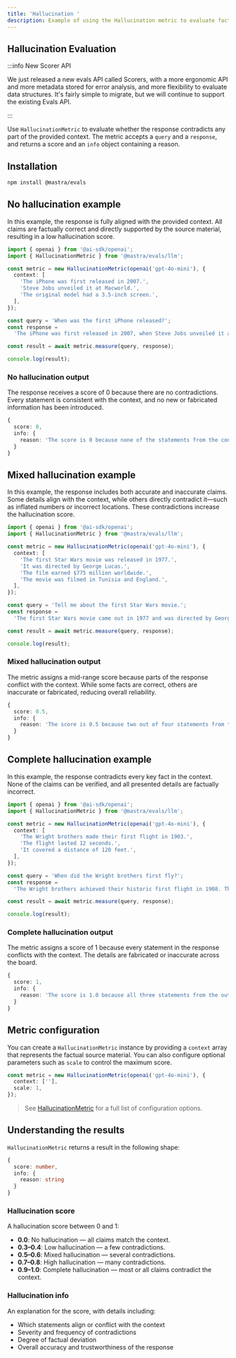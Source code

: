 ```yaml
---
title: 'Hallucination '
description: Example of using the Hallucination metric to evaluate factual contradictions in responses.
---
```


## Hallucination Evaluation

:::info New Scorer API

We just released a new evals API called Scorers, with a more ergonomic API and more metadata stored for error analysis, and more flexibility to evaluate data structures. It's fairly simple to migrate, but we will continue to support the existing Evals API.

:::

Use `HallucinationMetric` to evaluate whether the response contradicts any part of the provided context. The metric accepts a `query` and a `response`, and returns a score and an `info` object containing a reason.

## Installation

```bash copy
npm install @mastra/evals
```

## No hallucination example

In this example, the response is fully aligned with the provided context. All claims are factually correct and directly supported by the source material, resulting in a low hallucination score.

```typescript filename="src/example-no-hallucination.ts" showLineNumbers copy
import { openai } from '@ai-sdk/openai';
import { HallucinationMetric } from '@mastra/evals/llm';

const metric = new HallucinationMetric(openai('gpt-4o-mini'), {
  context: [
    'The iPhone was first released in 2007.',
    'Steve Jobs unveiled it at Macworld.',
    'The original model had a 3.5-inch screen.',
  ],
});

const query = 'When was the first iPhone released?';
const response =
  'The iPhone was first released in 2007, when Steve Jobs unveiled it at Macworld. The original iPhone featured a 3.5-inch screen.';

const result = await metric.measure(query, response);

console.log(result);
```

### No hallucination output

The response receives a score of 0 because there are no contradictions. Every statement is consistent with the context, and no new or fabricated information has been introduced.

```typescript
{
  score: 0,
  info: {
    reason: 'The score is 0 because none of the statements from the context were contradicted by the output.'
  }
}
```

## Mixed hallucination example

In this example, the response includes both accurate and inaccurate claims. Some details align with the context, while others directly contradict it—such as inflated numbers or incorrect locations. These contradictions increase the hallucination score.

```typescript filename="src/example-mixed-hallucination.ts" showLineNumbers copy
import { openai } from '@ai-sdk/openai';
import { HallucinationMetric } from '@mastra/evals/llm';

const metric = new HallucinationMetric(openai('gpt-4o-mini'), {
  context: [
    'The first Star Wars movie was released in 1977.',
    'It was directed by George Lucas.',
    'The film earned $775 million worldwide.',
    'The movie was filmed in Tunisia and England.',
  ],
});

const query = 'Tell me about the first Star Wars movie.';
const response =
  'The first Star Wars movie came out in 1977 and was directed by George Lucas. It made over $1 billion at the box office and was filmed entirely in California.';

const result = await metric.measure(query, response);

console.log(result);
```

### Mixed hallucination output

The metric assigns a mid-range score because parts of the response conflict with the context. While some facts are correct, others are inaccurate or fabricated, reducing overall reliability.

```typescript
{
  score: 0.5,
  info: {
    reason: 'The score is 0.5 because two out of four statements from the output were contradicted by claims in the context, indicating a balance of accurate and inaccurate information.'
  }
}
```

## Complete hallucination example

In this example, the response contradicts every key fact in the context. None of the claims can be verified, and all presented details are factually incorrect.

```typescript filename="src/example-complete-hallucination.ts" showLineNumbers copy
import { openai } from '@ai-sdk/openai';
import { HallucinationMetric } from '@mastra/evals/llm';

const metric = new HallucinationMetric(openai('gpt-4o-mini'), {
  context: [
    'The Wright brothers made their first flight in 1903.',
    'The flight lasted 12 seconds.',
    'It covered a distance of 120 feet.',
  ],
});

const query = 'When did the Wright brothers first fly?';
const response =
  'The Wright brothers achieved their historic first flight in 1908. The flight lasted about 2 minutes and covered nearly a mile.';

const result = await metric.measure(query, response);

console.log(result);
```

### Complete hallucination output

The metric assigns a score of 1 because every statement in the response conflicts with the context. The details are fabricated or inaccurate across the board.

```typescript
{
  score: 1,
  info: {
    reason: 'The score is 1.0 because all three statements from the output directly contradict the context: the first flight was in 1903, not 1908; it lasted 12 seconds, not about 2 minutes; and it covered 120 feet, not nearly a mile.'
  }
}
```

## Metric configuration

You can create a `HallucinationMetric` instance by providing a `context` array that represents the factual source material. You can also configure optional parameters such as `scale` to control the maximum score.

```typescript
const metric = new HallucinationMetric(openai('gpt-4o-mini'), {
  context: [''],
  scale: 1,
});
```

> See [HallucinationMetric](/reference/evals/hallucination) for a full list of configuration options.

## Understanding the results

`HallucinationMetric` returns a result in the following shape:

```typescript
{
  score: number,
  info: {
    reason: string
  }
}
```

### Hallucination score

A hallucination score between 0 and 1:

- **0.0**: No hallucination — all claims match the context.
- **0.3–0.4**: Low hallucination — a few contradictions.
- **0.5–0.6**: Mixed hallucination — several contradictions.
- **0.7–0.8**: High hallucination — many contradictions.
- **0.9–1.0**: Complete hallucination — most or all claims contradict the context.

### Hallucination info

An explanation for the score, with details including:

- Which statements align or conflict with the context
- Severity and frequency of contradictions
- Degree of factual deviation
- Overall accuracy and trustworthiness of the response

<GithubLink
  outdated={true}
  marginTop='mt-16'
  link="https://github.com/mastra-ai/mastra/blob/main/examples/basics/evals/hallucination"
/>

